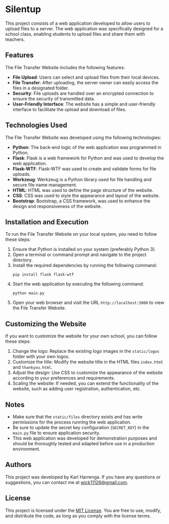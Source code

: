 # Silentup

This project consists of a web application developed to allow users to upload files to a server. The web application was specifically designed for a school class, enabling students to upload files and share them with teachers.

## Features

The File Transfer Website includes the following features:

- **File Upload**: Users can select and upload files from their local devices.
- **File Transfer**: After uploading, the server owner can easily access the files in a designated folder.
- **Security**: File uploads are handled over an encrypted connection to ensure the security of transmitted data.
- **User-Friendly Interface**: The website has a simple and user-friendly interface to facilitate the upload and download of files.

## Technologies Used

The File Transfer Website was developed using the following technologies:

- **Python**: The back-end logic of the web application was programmed in Python.
- **Flask**: Flask is a web framework for Python and was used to develop the web application.
- **Flask-WTF**: Flask-WTF was used to create and validate forms for file uploads.
- **Werkzeug**: Werkzeug is a Python library used for file handling and secure file name management.
- **HTML**: HTML was used to define the page structure of the website.
- **CSS**: CSS was used to style the appearance and layout of the website.
- **Bootstrap**: Bootstrap, a CSS framework, was used to enhance the design and responsiveness of the website.

## Installation and Execution

To run the File Transfer Website on your local system, you need to follow these steps:

1. Ensure that Python is installed on your system (preferably Python 3).
2. Open a terminal or command prompt and navigate to the project directory.
3. Install the required dependencies by running the following command:
   ```
   pip install flask flask-wtf
   ```
4. Start the web application by executing the following command:
   ```
   python main.py
   ```
5. Open your web browser and visit the URL `http://localhost:5000` to view the File Transfer Website.

## Customizing the Website

If you want to customize the website for your own school, you can follow these steps:

1. Change the logo: Replace the existing logo images in the `static/logos` folder with your own logos.
2. Customize the title: Modify the website title in the HTML files `index.html` and `thankyou.html`.
3. Adjust the design: Use CSS to customize the appearance of the website according to your preferences and requirements.
4. Scaling the website: If needed, you can extend the functionality of the website, such as adding user registration, authentication, etc.

## Notes

- Make sure that the `static/files` directory exists and has write permissions for the process running the web application.
- Be sure to update the secret key configuration (`SECRET_KEY`) in the `main.py` file to ensure application security.
- This web application was developed for demonstration purposes and should be thoroughly tested and adapted before use in a production environment.

## Authors

This project was developed by Karl Harrenga. If you have any questions or suggestions, you can contact me at wick11126@gmail.com.

## License

This project is licensed under the [MIT License](https://opensource.org/licenses/MIT). You are free to use, modify, and distribute the code, as long as you comply with the license terms.